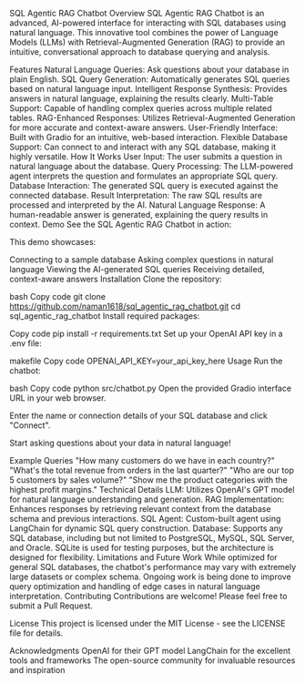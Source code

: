 SQL Agentic RAG Chatbot
Overview
SQL Agentic RAG Chatbot is an advanced, AI-powered interface for interacting with SQL databases using natural language. This innovative tool combines the power of Language Models (LLMs) with Retrieval-Augmented Generation (RAG) to provide an intuitive, conversational approach to database querying and analysis.

Features
Natural Language Queries: Ask questions about your database in plain English.
SQL Query Generation: Automatically generates SQL queries based on natural language input.
Intelligent Response Synthesis: Provides answers in natural language, explaining the results clearly.
Multi-Table Support: Capable of handling complex queries across multiple related tables.
RAG-Enhanced Responses: Utilizes Retrieval-Augmented Generation for more accurate and context-aware answers.
User-Friendly Interface: Built with Gradio for an intuitive, web-based interaction.
Flexible Database Support: Can connect to and interact with any SQL database, making it highly versatile.
How It Works
User Input: The user submits a question in natural language about the database.
Query Processing: The LLM-powered agent interprets the question and formulates an appropriate SQL query.
Database Interaction: The generated SQL query is executed against the connected database.
Result Interpretation: The raw SQL results are processed and interpreted by the AI.
Natural Language Response: A human-readable answer is generated, explaining the query results in context.
Demo
See the SQL Agentic RAG Chatbot in action:



This demo showcases:

Connecting to a sample database
Asking complex questions in natural language
Viewing the AI-generated SQL queries
Receiving detailed, context-aware answers
Installation
Clone the repository:

bash
Copy code
git clone https://github.com/naman1618/sql_agentic_rag_chatbot.git
cd sql_agentic_rag_chatbot
Install required packages:

Copy code
pip install -r requirements.txt
Set up your OpenAI API key in a .env file:

makefile
Copy code
OPENAI_API_KEY=your_api_key_here
Usage
Run the chatbot:

bash
Copy code
python src/chatbot.py
Open the provided Gradio interface URL in your web browser.

Enter the name or connection details of your SQL database and click "Connect".

Start asking questions about your data in natural language!

Example Queries
"How many customers do we have in each country?"
"What's the total revenue from orders in the last quarter?"
"Who are our top 5 customers by sales volume?"
"Show me the product categories with the highest profit margins."
Technical Details
LLM: Utilizes OpenAI's GPT model for natural language understanding and generation.
RAG Implementation: Enhances responses by retrieving relevant context from the database schema and previous interactions.
SQL Agent: Custom-built agent using LangChain for dynamic SQL query construction.
Database: Supports any SQL database, including but not limited to PostgreSQL, MySQL, SQL Server, and Oracle. SQLite is used for testing purposes, but the architecture is designed for flexibility.
Limitations and Future Work
While optimized for general SQL databases, the chatbot's performance may vary with extremely large datasets or complex schema.
Ongoing work is being done to improve query optimization and handling of edge cases in natural language interpretation.
Contributing
Contributions are welcome! Please feel free to submit a Pull Request.

License
This project is licensed under the MIT License - see the LICENSE file for details.

Acknowledgments
OpenAI for their GPT model
LangChain for the excellent tools and frameworks
The open-source community for invaluable resources and inspiration
